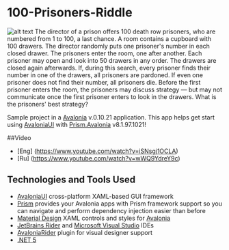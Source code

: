 # 100-Prisoners-Riddle
![alt text](https://github.com//Sawa121212/100-Prisoners-Riddle/edit/master/Prisoner.png?raw=true)
The director of a prison offers 100 death row prisoners, who are numbered from 1 to 100, a last chance. A room contains a cupboard with 100 drawers. The director randomly puts one prisoner's number in each closed drawer. The prisoners enter the room, one after another. Each prisoner may open and look into 50 drawers in any order. The drawers are closed again afterwards. If, during this search, every prisoner finds their number in one of the drawers, all prisoners are pardoned. If even one prisoner does not find their number, all prisoners die. Before the first prisoner enters the room, the prisoners may discuss strategy — but may not communicate once the first prisoner enters to look in the drawers. What is the prisoners' best strategy?

Sample project in a [Avalonia](https://github.com/AvaloniaUI/Avalonia) v.0.10.21 application. This app helps get start using [AvaloniaUI](https://github.com/AvaloniaUI/Avalonia) with [Prism.Avalonia](https://github.com/AvaloniaCommunity/Prism.Avalonia) v8.1.97.1021!

##Video
- [Eng] (https://www.youtube.com/watch?v=iSNsgj1OCLA)
- [Ru] (https://www.youtube.com/watch?v=wWQ9YdreY9c)

## Technologies and Tools Used
- [AvaloniaUI](https://github.com/AvaloniaUI/Avalonia) cross-platform XAML-based GUI framework
- [Prism](https://github.com/AvaloniaCommunity/Prism.Avalonia) provides your Avalonia apps with Prism framework support so you can navigate and perform dependency injection easier than before
- [Material Design](https://github.com/AvaloniaCommunity/Material.Avalonia) XAML controls and styles for [Avalonia](https://github.com/AvaloniaUI/Avalonia)
- [JetBrains Rider](https://www.jetbrains.com/rider/) and [Microsoft Visual Studio](https://visualstudio.microsoft.com/) IDEs
- [AvaloniaRider](https://github.com/fornever/avaloniarider) plugin for visual designer support
- [.NET 5](https://dotnet.microsoft.com/en-us/download/dotnet/5.0)

